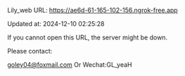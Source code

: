 Lily_web URL: https://ae6d-61-165-102-156.ngrok-free.app

Updated at: 2024-12-10 02:25:28

If you cannot open this URL, the server might be down.

Please contact: 

goley04@foxmail.com Or Wechat:GL_yeaH